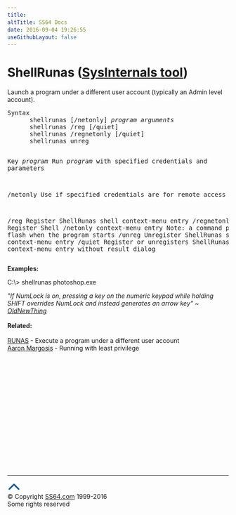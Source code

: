 ```yaml
---
title:
altTitle: SS64 Docs
date: 2016-09-04 19:26:55
useGithubLayout: false
---
```

<!-- #BeginLibraryItem "/Library/head_nt.lbi" --><!-- #EndLibraryItem --><h1>ShellRunas (<a href="http://technet.microsoft.com/en-US/sysinternals/cc300361">SysInternals tool</a>) </h1> 
<p> Launch a program  under a different user account (typically an Admin level account).</p>
<pre>Syntax
      shellrunas [/netonly] <i>program arguments</i>
      shellrunas /reg [/quiet]
      shellrunas /regnetonly [/quiet] 
      shellrunas unreg

Key
   <i>program</i>     Run <i>program</i> with specified credentials and parameters

   /netonly    Use if specified credentials are for remote access only

   /reg        Register ShellRunas shell context-menu entry
   /regnetonly Register Shell /netonly context-menu entry
               Note: a command prompt will flash when the program starts
   /unreg      Unregister ShellRunas shell context-menu entry
   /quiet      Register or unregisters ShellRunas shell context-menu entry without result dialog</pre>
<p><b>Examples:</b></p>
<p class="code">C:\&gt; shellrunas photoshop.exe </p>
<p> <i class="quote">"If NumLock is on, pressing a key on the numeric keypad while holding  SHIFT  overrides NumLock and instead generates an arrow key" ~ <a href="http://blogs.msdn.com/oldnewthing/archive/2004/09/06/226045.aspx">OldNewThing</a> </i><br>
  <br>
  <b>Related:</b><br>
  <br>
  <a href="runas.html">RUNAS</a> - Execute a program under a different user account<br>
<a href="http://blogs.msdn.com/b/aaron_margosis/">Aaron Margosis</a> - Running with least privilege</p><!-- #BeginLibraryItem "/Library/foot_nt.lbi" --><p>
<!-- windows300 -->
<ins class="adsbygoogle" style="display:inline-block;width:300px;height:250px" data-ad-client="ca-pub-6140977852749469" data-ad-slot="7649547908"></ins>
<script>
(adsbygoogle = window.adsbygoogle || []).push({});
</script></p>
<hr>
<div id="bl" class="footer"><a href="shellrunas.html#"><img src="../images/top.png" width="30" height="22" alt="Back to the Top"></a></div>
<div id="br" class="footer, tagline">© Copyright <a href="http://ss64.com/">SS64.com</a> 1999-2016<br>
Some rights reserved</div><!-- #EndLibraryItem -->

